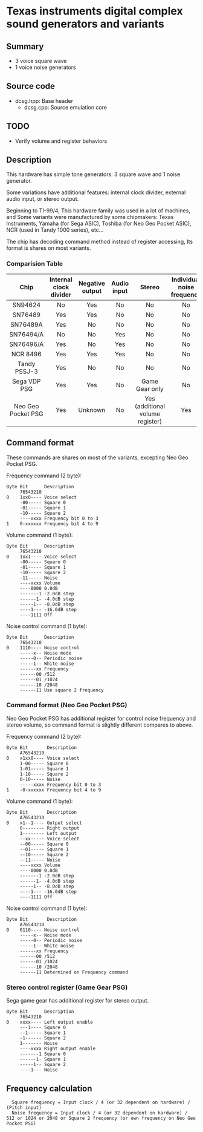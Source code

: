 
# Texas instruments digital complex sound generators and variants

## Summary

- 3 voice square wave
- 1 voice noise generators

## Source code

- dcsg.hpp: Base header
  - dcsg.cpp: Source emulation core

## TODO

- Verify volume and register behaviors

## Description

This hardware has simple tone generators: 3 square wave and 1 noise generator.

Some variations have additional features: internal clock divider, external audio input, or stereo output.

Beginning to TI-99/4, This hardware family was used in a lot of machines, and Some variants were manufactured by some chipmakers: Texas Instruments, Yamaha (for Sega ASIC), Toshiba (for Neo Geo Pocket ASIC), NCR (used in Tandy 1000 series), etc...

The chip has decoding command method instead of register accessing, Its format is shares on most variants.

### Comparision Table

| Chip | Internal clock divider | Negative output | Audio input | Stereo | Individual noise frequency |
|:-:|:-:|:-:|:-:|:-:|:-:|
| SN94624 | No | Yes | No | No | No |
| SN76489 | Yes | Yes | No | No | No |
| SN76489A | Yes | No | No | No | No |
| SN76494/A | No | No | Yes | No | No |
| SN76496/A | Yes | No | Yes | No | No |
| NCR 8496 | Yes | Yes | Yes | No | No |
| Tandy PSSJ-3 | Yes | No | No | No | No |
| Sega VDP PSG | Yes | Yes | No | Game Gear only | No |
| Neo Geo Pocket PSG | Yes | Unknown | No | Yes (additional volume register) | Yes |

## Command format

These commands are shares on most of the variants, excepting Neo Geo Pocket PSG.

 Frequency command (2 byte):

```
Byte Bit      Description
     76543210
0    1xx0---- Voice select
     -00----- Square 0
     -01----- Square 1
     -10----- Square 2
     ----xxxx Frequency bit 0 to 3
1    0-xxxxxx Frequency bit 4 to 9
```

 Volume command (1 byte):

```
Byte Bit      Description
     76543210
0    1xx1---- Voice select
     -00----- Square 0
     -01----- Square 1
     -10----- Square 2
     -11----- Noise
     ----xxxx Volume
     ----0000 0.0dB
     -------1 -2.0dB step
     ------1- -4.0dB step
     -----1-- -8.0dB step
     ----1--- -16.0dB step
     ----1111 Off
```

 Noise control command (1 byte):

```
Byte Bit      Description
     76543210
0    1110---- Noise control
     -----x-- Noise mode
     -----0-- Periodic noise
     -----1-- White noise
     ------xx Frequency
     ------00 /512
     ------01 /1024
     ------10 /2048
     ------11 Use square 2 frequency
```

### Command format (Neo Geo Pocket PSG)

Neo Geo Pocket PSG has additional register for control noise frequency and stereo volume, so command format is slightly different compares to above.

 Frequency command (2 byte):

```
Byte Bit       Description
     A76543210
0    x1xx0---- Voice select
     1-00----- Square 0
     1-01----- Square 1
     1-10----- Square 2
     0-10----- Noise
     -----xxxx Frequency bit 0 to 3
1    -0-xxxxxx Frequency bit 4 to 9
```

 Volume command (1 byte):

```
Byte Bit       Description
     A76543210
0    x1--1---- Output select
     0-------- Right output
     1-------- Left output
     --xx----- Voice select
     --00----- Square 0
     --01----- Square 1
     --10----- Square 2
     --11----- Noise
     ----xxxx Volume
     ----0000 0.0dB
     -------1 -2.0dB step
     ------1- -4.0dB step
     -----1-- -8.0dB step
     ----1--- -16.0dB step
     ----1111 Off
```

 Noise control command (1 byte):

```
Byte Bit       Description
     A76543210
0    0110---- Noise control
     -----x-- Noise mode
     -----0-- Periodic noise
     -----1-- White noise
     ------xx Frequency
     ------00 /512
     ------01 /1024
     ------10 /2048
     ------11 Determined on Frequency command
```

### Stereo control register (Game Gear PSG)

Sega game gear has additional register for stereo output.

```
Byte Bit      Description
     76543210
0    xxxx---- Left output enable
     ---1---- Square 0
     --1----- Square 1
     -1------ Square 2
     1------- Noise
     ----xxxx Right output enable
     -------1 Square 0
     ------1- Square 1
     -----1-- Square 2
     ----1--- Noise
```

## Frequency calculation

```
  Square frequency = Input clock / 4 (or 32 dependent on hardware) / (Pitch input)
  Noise frequency = Input clock / 4 (or 32 dependent on hardware) / 512 or 1024 or 2048 or Square 2 frequency (or own frequency on Neo Geo Pocket PSG)
```
